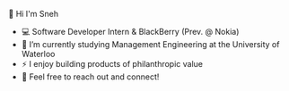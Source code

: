 👋 Hi I'm Sneh

- 💻 Software Developer Intern & BlackBerry (Prev. @ Nokia)
- 🔭 I’m currently studying Management Engineering at the University of Waterloo
- ⚡ I enjoy building products of philanthropic value 
- 👯 Feel free to reach out and connect!
